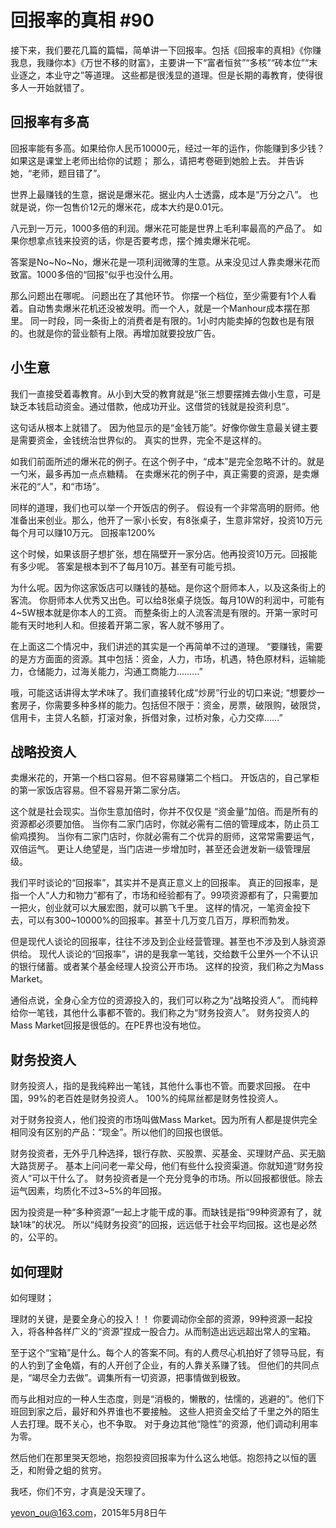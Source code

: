 # 回报率的真相 #90

接下来，我们要花几篇的篇幅，简单讲一下回报率。包括《回报率的真相》《你赚我息，我赚你本》《万世不移的财富》，主要讲一下“富者恒贫”“多核”“砖本位”“末业逐之，本业守之”等道理。
这些都是很浅显的道理。但是长期的毒教育，使得很多人一开始就错了。

## 回报率有多高

回报率能有多高。如果给你人民币10000元，经过一年的运作，你能赚到多少钱？
如果这是课堂上老师出给你的试题；
那么，请把考卷砸到她脸上去。
并告诉她，“老师，题目错了”。

世界上最赚钱的生意，据说是爆米花。据业内人士透露，成本是“万分之八”。
也就是说，你一包售价12元的爆米花，成本大约是0.01元。

八元到一万元，1000多倍的利润。爆米花可能是世界上毛利率最高的产品了。
如果你想拿点钱来投资的话，你是否要考虑，摆个摊卖爆米花呢。

答案是No~No~No，爆米花是一项利润微薄的生意。从来没见过人靠卖爆米花而致富。1000多倍的“回报”似乎也没什么用。

那么问题出在哪呢。
问题出在了其他环节。
你摆一个档位，至少需要有1个人看着。自动售卖爆米花机还没被发明。而一个人，就是一个Manhour成本摆在那里。
同一时段，同一条街上的消费者是有限的。1小时内能卖掉的包数也是有限的。也就是你的营业额有上限。再增加就要投放广告。

## 小生意

我们一直接受着毒教育。从小到大受的教育就是“张三想要摆摊去做小生意，可是缺乏本钱启动资金。通过借款，他成功开业。这借贷的钱就是投资利息”。

这句话从根本上就错了。
因为他显示的是“金钱万能”。好像你做生意最关键主要是需要资金，金钱统治世界似的。
真实的世界，完全不是这样的。

如我们前面所述的爆米花的例子。在这个例子中，“成本”是完全忽略不计的。就是一勺米，最多再加一点点糖精。
在卖爆米花的例子中，真正需要的资源，是卖爆米花的“人”，和“市场”。

同样的道理，我们也可以举一个开饭店的例子。
假设有一个非常高明的厨师。他准备出来创业。那么，他开了一家小长安，有8张桌子，生意非常好，投资10万元每个月可以赚10万元。
回报率1200%

这个时候，如果该厨子想扩张，想在隔壁开一家分店。他再投资10万元。回报能有多少呢。
答案是根本到不了每月10万。甚至有可能亏损。

为什么呢。因为你这家饭店可以赚钱的基础。是你这个厨师本人，以及这条街上的客流。
你厨师本人优秀又出色。可以给8张桌子烧饭。每月10W的利润中，可能有4~5W根本就是你本人的工资。
而整条街上的人流客流是有限的。开第一家时可能有天时地利人和。但接着开第二家，客人就不够用了。

在上面这二个情况中，我们讲述的其实是一个再简单不过的道理。
“要赚钱，需要的是方方面面的资源。其中包括：资金，人力，市场，机遇，特色原材料，运输能力，仓储能力，过海关能力，沟通工商能力………”

哦，可能这话讲得太学术味了。我们直接转化成“炒房”行业的切口来说;
“想要炒一套房子，你需要多种多样的能力。包括但不限于：资金，房票，破限购，破限贷，信用卡，主贷人名额，打滚对象，拆借对象，过桥对象，心力交瘁……”

## 战略投资人

卖爆米花的，开第一个档口容易。但不容易赚第二个档口。
开饭店的，自己掌柜的第一家饭店容易。但不容易开第二家分店。

这个就是社会现实。当你生意加倍时，你并不仅仅是 “资金量”加倍。而是所有的资源都必须要加倍。
当你有二家门店时，你就必需有二倍的管理成本，防止员工偷鸡摸狗。
当你有二家门店时，你就必需有二个优异的厨师，这常常需要运气，双倍运气。
更让人绝望是，当门店进一步增加时，甚至还会迸发新一级管理层级。

我们平时谈论的“回报率”，其实并不是真正意义上的回报率。
真正的回报率，是指一个人“人力和物力”都有了，市场和经验都有了。99项资源都有了，只需要加一把火，创业就可以大展宏图，就可以鹏飞千里。
这样的情况，一笔资金投下去，可以有300~10000%的回报率。甚至十几万变几百万，厚积而勃发。

但是现代人谈论的回报率，往往不涉及到企业经营管理。甚至也不涉及到人脉资源供给。
现代人谈论的“回报率”，讲的是我拿一笔钱，交给数千公里外一个不认识的银行储蓄。或者某个基金经理人投资公开市场。
这样的投资，我们称之为Mass Market。

通俗点说，全身心全方位的资源投入的，我们可以称之为“战略投资人”。
而纯粹给你一笔钱，其他什么事都不管的。我们称之为“财务投资人”。
财务投资人的Mass Market回报是很低的。在PE界也没有地位。

## 财务投资人

财务投资人，指的是我纯粹出一笔钱，其他什么事也不管。而要求回报。
在中国，99%的老百姓是财务投资人。
100%的纯屌丝都是财务性投资人。

对于财务投资人，他们投资的市场叫做Mass Market。因为所有人都是提供完全相同没有区别的产品：“现金”。所以他们的回报也很低。

财务投资者，无外乎几种选择，银行存款、买股票、买基金、买理财产品、买无脑大路货房子。
基本上问问老一辈父母，他们有些什么投资渠道。你就知道“财务投资人”可以干什么了。
财务投资者是一个充分竞争的市场。所以回报都很低。除去运气因素，均质化不过3~5%的年回报。

因为投资是一种“多种资源”一起上才能干成的事。而缺钱是指“99种资源有了，就缺1味”的状况。
所以“纯财务投资”的回报，远远低于社会平均回报。这也是必然的，公平的。

## 如何理财

如何理财；

理财的关键，是要全身心的投入！！
你要调动你全部的资源，99种资源一起投入，将各种各样广义的“资源”捏成一股合力。从而制造出远远超出常人的宝箱。

至于这个“宝箱”是什么。每个人的答案不同。有的人费尽心机拍好了领导马屁，有的人钓到了金龟婿，有的人开创了企业，有的人靠关系赚了钱。
但他们的共同点是，“竭尽全力去做”。调集所有一切资源，把事情做到极致。

而与此相对应的一种人生态度，则是“消极的，懒散的，怯懦的，逃避的”。他们下班回到家之后，最好和外界谁也不要接触。
这些人把资金交给了千里之外的陌生人去打理。既不关心，也不争取。
对于身边其他“隐性”的资源，他们调动利用率为零。

然后他们在那里哭天怨地，抱怨投资回报率为什么这么地低。抱怨持之以恒的匮乏，和附骨之蛆的贫穷。

我呸，你们不穷，才真是没天理了。

[yevon_ou@163.com](mailto:yevon_ou@163.com)，2015年5月8日午

